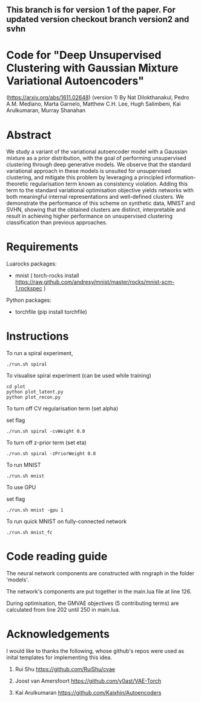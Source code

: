 ## This branch is for version 1 of the paper. For updated version checkout branch version2 and svhn


# Code for "Deep Unsupervised Clustering with Gaussian Mixture Variational Autoencoders"
(https://arxiv.org/abs/1611.02648) (version 1)
By
Nat Dilokthanakul, Pedro A.M. Mediano, Marta Garnelo, Matthew C.H. Lee, Hugh Salimbeni, Kai Arulkumaran, Murray Shanahan

# Abstract
We study a variant of the variational autoencoder model with a Gaussian mixture as a prior distribution, with the goal of performing unsupervised clustering through deep generative models. We observe that the standard variational approach in these models is unsuited for unsupervised clustering, and mitigate this problem by leveraging a principled information-theoretic regularisation term known as consistency violation. Adding this term to the standard variational optimisation objective yields networks with both meaningful internal representations and well-defined clusters. We demonstrate the performance of this scheme on synthetic data, MNIST and SVHN, showing that the obtained clusters are distinct, interpretable and result in achieving higher performance on unsupervised clustering classification than previous approaches.

# Requirements
Luarocks packages:
- mnist ( torch-rocks install https://raw.github.com/andresy/mnist/master/rocks/mnist-scm-1.rockspec )

Python packages:
- torchfile (pip install torchfile)

# Instructions

To run a spiral experiment,

	./run.sh spiral

To visualise spiral experiment (can be used while training)

	cd plot
	python plot_latent.py
	python plot_recon.py

To turn off CV regularisation term (set alpha)

set flag

	./run.sh spiral -cvWeight 0.0

To turn off z-prior term (set eta)

	./run.sh spiral -zPriorWeight 0.0

To run MNIST

	./run.sh mnist

To use GPU

set flag

	./run.sh mnist -gpu 1

To run quick MNIST on fully-connected network

	./run.sh mnist_fc

# Code reading guide

The neural network components are constructed with nngraph in the folder 'models'.

The network's components are put together in the main.lua file at line 126.

During optimisation, the GMVAE objectives (5 contributing terms) are calculated from line 202 until 250 in main.lua.

# Acknowledgements

I would like to thanks the following, whose github's repos were used as inital templates for implementing this idea.

1. Rui Shu https://github.com/RuiShu/cvae

2. Joost van Amersfoort https://github.com/y0ast/VAE-Torch

3. Kai Arulkumaran https://github.com/Kaixhin/Autoencoders
